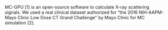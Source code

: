 MC-GPU [1] is an open-source software to calculate X-ray scattering signals. We used a real clinical dataset authorized for “the 2016 NIH-AAPM-Mayo Clinic Low Dose CT Grand Challenge" by Mayo Clinic for MC simulation [2].

